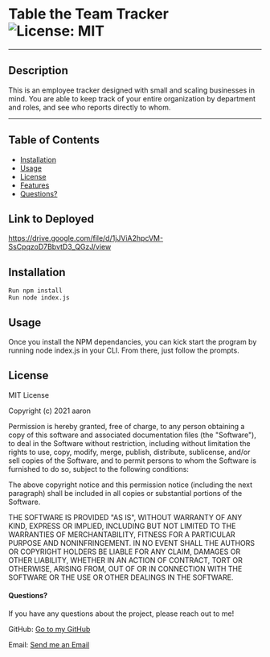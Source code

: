 # Table the Team Tracker ![License: MIT](https://img.shields.io/badge/license-MIT-orange?style=for-the-badge&logo=appveyor)

---

## Description

This is an employee tracker designed with small and scaling businesses in mind. You are able to keep track of your entire organization by department and roles, and see who reports directly to whom.

---

## Table of Contents

- [Installation](#installation)
- [Usage](#usage)
- [License](#license)
- [Features](#features)
- [Questions?](#questions)

## Link to Deployed

https://drive.google.com/file/d/1jJViA2hpcVM-SsCpqzoD7BbvtD3_QGzJ/view

## Installation

```
Run npm install
Run node index.js
```

## Usage

Once you install the NPM dependancies, you can kick start the program by running node index.js in your CLI. From there, just follow the prompts.

## License

MIT License

Copyright (c) 2021 aaron

Permission is hereby granted, free of charge, to any person obtaining a copy of this software and associated documentation files (the "Software"), to deal in the Software without restriction, including without limitation the rights to use, copy, modify, merge, publish, distribute, sublicense, and/or sell copies of the Software, and to permit persons to whom the Software is furnished to do so, subject to the following conditions:

The above copyright notice and this permission notice (including the next paragraph) shall be included in all copies or substantial portions of the Software.

THE SOFTWARE IS PROVIDED "AS IS", WITHOUT WARRANTY OF ANY KIND, EXPRESS OR IMPLIED, INCLUDING BUT NOT LIMITED TO THE WARRANTIES OF MERCHANTABILITY, FITNESS FOR A PARTICULAR PURPOSE AND NONINFRINGEMENT. IN NO EVENT SHALL THE AUTHORS OR COPYRIGHT HOLDERS BE LIABLE FOR ANY CLAIM, DAMAGES OR OTHER LIABILITY, WHETHER IN AN ACTION OF CONTRACT, TORT OR OTHERWISE, ARISING FROM, OUT OF OR IN CONNECTION WITH THE SOFTWARE OR THE USE OR OTHER DEALINGS IN THE SOFTWARE.

#### Questions?

If you have any questions about the project, please reach out to me!

GitHub: [Go to my GitHub](https://github.com/afarr002)

Email: [Send me an Email](afarrell002@gmail.com)

